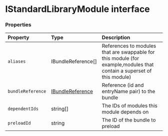 # IStandardLibraryModule interface








### Properties

| Property	   | Type	| Description|
|:-------------|:-------|:-----------|
|`aliases`      | IBundleReference[] | References to modules that are swappable for this module (for example,modules that contain a superset of  this module) |
|`bundleReference`      | [IBundleReference](IBundleReference.md) | Reference (id and entryName pair) to the bundle |
|`dependentIds`      | string[] | The IDs of modules this module depends on |
|`preloadId`      | string | The ID of the bundle to preload |




